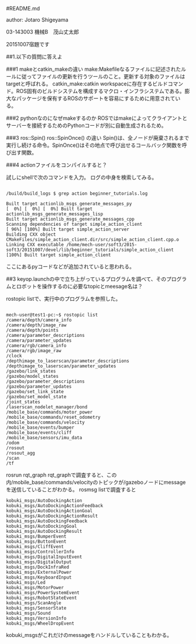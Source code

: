 #README.md

author: Jotaro Shigeyama 

03-143003 機械B　茂山丈太郎

20151007宿題です

##1.以下の質問に答えよ

###1 makeとcatkin_makeの違い
make:Makefileなるファイルに記述されたルールに従ってファイルの更新を行うツールのこと。更新する対象のファイルはtargetと呼ばれる。
catkin_make:catkin workspaceに存在するビルドコマンド。ROS固有のビルドシステムを構成するマクロ・インフラシステムである。膨大なパッケージを保有するROSのサポートを容易にするために用意されている。

###2 pythonなのになぜmakeするのか
ROSではmakeによってクライアントとサーバーを接続するためのPythonコードが別に自動生成されるため。

###3 ros::Spin() ros::SpinOnce() の違い
Spin()は、全ノードが廃棄されるまで実行し続ける命令。SpinOnce()はその地点で呼び出せるコールバック関数を呼び出す関数。

###4 actionファイルをコンパイルすると？

試しにshellで次のコマンドを入力。
ログの中身を検索してみる。

```

/build/build_logs $ grep action beginner_tutorials.log

Built target actionlib_msgs_generate_messages_py
[  0%] [  0%] [  0%] Built target actionlib_msgs_generate_messages_lisp
Built target actionlib_msgs_generate_messages_cpp
Scanning dependencies of target simple_action_client
[ 96%] [100%] Built target simple_action_server
Building CXX object CMakeFiles/simple_action_client.dir/src/simple_action_client.cpp.o
Linking CXX executable /home/mech-user/soft3/2015-soft3/20151007/devel/lib/beginner_tutorials/simple_action_client
[100%] Built target simple_action_client

```

ここにあるpyコードなどが追加されていると思われる。

##3 keyop.launchの中で立ち上がっているプログラムを調べて、そのプログラムとロボットを操作するのに必要なtopicとmeesage名は？

rostopic listで、実行中のプログラムを参照した。

```

mech-user@test1-pc:~$ rostopic list
/camera/depth/camera_info
/camera/depth/image_raw
/camera/depth/points
/camera/parameter_descriptions
/camera/parameter_updates
/camera/rgb/camera_info
/camera/rgb/image_raw
/clock
/depthimage_to_laserscan/parameter_descriptions
/depthimage_to_laserscan/parameter_updates
/gazebo/link_states
/gazebo/model_states
/gazebo/parameter_descriptions
/gazebo/parameter_updates
/gazebo/set_link_state
/gazebo/set_model_state
/joint_states
/laserscan_nodelet_manager/bond
/mobile_base/commands/motor_power
/mobile_base/commands/reset_odometry
/mobile_base/commands/velocity
/mobile_base/events/bumper
/mobile_base/events/cliff
/mobile_base/sensors/imu_data
/odom
/rosout
/rosout_agg
/scan
/tf

```

rosrun rqt_graph rqt_graphで調査すると、この内/mobile_base/commands/velocityのトピックが/gazeboノードにmessageを送信していることがわかる。
rosmsg listで調査すると

```
kobuki_msgs/AutoDockingAction
kobuki_msgs/AutoDockingActionFeedback
kobuki_msgs/AutoDockingActionGoal
kobuki_msgs/AutoDockingActionResult
kobuki_msgs/AutoDockingFeedback
kobuki_msgs/AutoDockingGoal
kobuki_msgs/AutoDockingResult
kobuki_msgs/BumperEvent
kobuki_msgs/ButtonEvent
kobuki_msgs/CliffEvent
kobuki_msgs/ControllerInfo
kobuki_msgs/DigitalInputEvent
kobuki_msgs/DigitalOutput
kobuki_msgs/DockInfraRed
kobuki_msgs/ExternalPower
kobuki_msgs/KeyboardInput
kobuki_msgs/Led
kobuki_msgs/MotorPower
kobuki_msgs/PowerSystemEvent
kobuki_msgs/RobotStateEvent
kobuki_msgs/ScanAngle
kobuki_msgs/SensorState
kobuki_msgs/Sound
kobuki_msgs/VersionInfo
kobuki_msgs/WheelDropEvent
```

kobuki_msgsがこれだけのmessageをハンドルしていることもわかる。

###